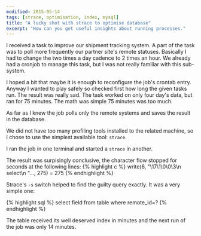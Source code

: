 ```yaml
---
modified: 2015-05-14
tags: [strace, optimisation, index, mysql]
title: "A lucky shot with strace to optimise database"
excerpt: "How can you get useful insights about running processes."
---
```

I received a task to improve our shipment tracking system.
A part of the task was to poll more frequently our partner site's remote statuses.
Basically I had to change the two times a day cadence to 2 times an hour.
We already had a cronjob to manage this task, but I was not really familiar with this sub-system.

I hoped a bit that maybe it is enough to reconfigure the job's crontab entry.
Anyway I wanted to play safely so checked first how long the given tasks run.
The result was really sad. The task worked on only four day's data, but ran for 75 minutes.
The math was simple 75 minutes was too much.

As far as I knew the job polls only the remote systems and saves the result in the database.

We did not have too many profiling tools installed to the related machine, so I chose to use the simplest available tool:
`strace`.

I ran the job in one terminal and started a `strace` in another.

The result was surpisingly conclusive, the character flow stopped for seconds at the following lines:
{% highlight c %}
write(6, "\17\1\0\0\3\n            select\n       "..., 275) = 275
{% endhighlight %}

Strace's `-s` switch helped to find the guilty query exactly.
It was a very simple one:

{% highlight sql %}
select field from table where remote_id=?
{% endhighlight %}

The table received its well deserved index in minutes and the next run of the job was only 14 minutes.
